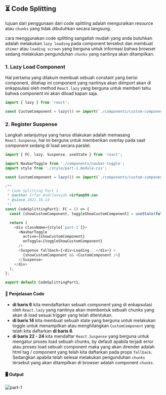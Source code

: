 ## ⏳ Code Splitting

tujuan dari penggunaan dari code splitting adalah menguraikan resource atau `chunks` yang tidak dibutuhkan secara langsung.

cara menggunakan code splitting sangatlah mudah yang anda butuhkan adalah melakukan `lazy loading` pada component tersebut dan membuat `shimer` atau `loading screen` yang berguna untuk informasi bahwa browser sedang melakukan pengunduhan `chunks` yang nantinya akan ditampilkan.

### 1. Lazy Load Component
Hal pertama yang dilakuin membuat sebuah  constant yang berisi component, ditahap ini component yang nantinya akan diimport akan di enkapsulasi oleh method `React.lazy` yang berguna untuk memberi tahu bahwa component ini akan diload kapan saja.
```js
import { lazy } from 'react';

const CustomComponent = lazy(() => import(`./components/custom-component`));
```


### 2. Register Suspense
Langkah selanjutnya yang harus dilakukan adalah memasang `React.Suspense`, hal ini berguna untuk memberikan overlay pada saat component sedang di load secara paralel.

```ts
import { FC, lazy, Suspense, useState } from 'react';

import NavbarToggle from './components/navbar-toggle';
import style from './style/part-1.module.css';

const CustomComponent = lazy(() => import(`./components/custom-component`));

/**
 * Code Splitting Part 1
 * @author Irfan Andriansyah <irfan@99.co>
 * @since 2021.10.14
 */
const CodeSplittingPart1: FC = () => {
  const [showCustomComponent, toggleShowCustomComponent] = useState(false);

  return (
    <div className={style[`part-1`]}>
      <NavbarToggle
        active={showCustomComponent}
        onToggle={toggleShowCustomComponent}
      />
      <Suspense fallback={<div>Loading...</div>} >
        {showCustomComponent && <CustomComponent />}
      </Suspense>
    </div>
  );
};

export default CodeSplittingPart1;
```

#### 📝 Penjelasan Code
- **di baris 6** kita mendaftarkan sebuah component yang di enkapsulasi oleh `React.lazy` yang nantinya akan membentuk sebuah chunks yang akan di load sesuai trigger yang telah ditentukan.
- **di baris 14** kita membuat sebuah state yang berguna untuk melakukan toggle untuk menampilkan atau menghilangkan `CustomComponent` yang telah kita daftarkan **di baris 6**.
- **di baris 22 - 24** kita mendaftar `React.Suspense` yang berguna untuk mengatur proses load sebuah chunks, by default apabila terjadi error atau proses load sebuah component maka yang akan dirender adalah html tag / component yang telah kita daftarkan pada props `fallback`. Sedangkan apabila telah selesai melakukan pengunduhan `chunks` tersebut yang akan ditampilkan di browser adalah component `chunks`.

#### 🖥 Output
![part-1](/gif/code-splitting/part-1.gif)

